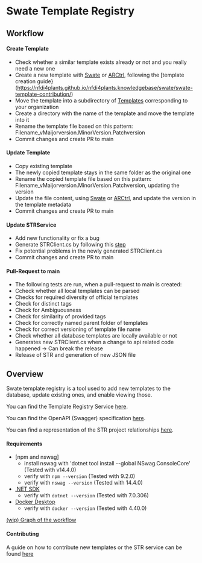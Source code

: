 # Swate Template Registry

## Workflow

#### Create Template

* Check whether a similar template exists already or not and you really need a new one
* Create a new template with [Swate](https://github.com/nfdi4plants/Swate) or [ARCtrl](https://github.com/nfdi4plants/ARCtrl), following the [template creation guide}(https://nfdi4plants.github.io/nfdi4plants.knowledgebase/swate/swate-template-contribution/)
* Move the template into a subdirectory of [Templates](templates) corresponding to your organization
* Create a directory with the name of the template and move the template into it
* Rename the template file based on this pattern: Filename_vMaijorversion.MinorVersion.Patchversion
* Commit changes and create PR to main

#### Update Template

* Copy existing template
* The newly copied template stays in the same folder as the original one
* Rename the copied template file based on this pattern: Filename_vMaijorversion.MinorVersion.Patchversion, updating the version
* Update the file content, using [Swate](https://github.com/nfdi4plants/Swate) or [ARCtrl](https://github.com/nfdi4plants/ARCtrl), and update the version in the template metadata
* Commit changes and create PR to main

#### Update STRService

* Add new functionality or fix a bug
* Generate STRClient.cs by following this [step](.github/CONTRIBUTING.md#3-strclient-generation)
* Fix potential problems in the newly generated STRClient.cs
* Commit changes and create PR to main

#### Pull-Request to main

* The following tests are run, when a pull-request to main is created:
* Ccheck whether all local templates can be parsed
* Checks for required diversity of official templates
* Check for distinct tags
* Check for Ambiguousness
* Check for similarity of provided tags
* Check for correctly named parent folder of templates
* Check for correct versioning of template file name
* Check whether all database templates are locally available or not
* Generates new STRClient.cs when a change to api related code happened -> Can break the release
* Release of STR and generation of new JSON file

## Overview

Swate template registry is a tool used to add new templates to the database, update existing ones, and enable viewing those.

You can find the Template Registry Service [here](https://str.nfdi4plants.org/).

You can find the OpenAPI (Swagger) specification [here](https://str.nfdi4plants.org/swagger/index.html).

You can find a representation of the STR project relationships [here](src).

#### Requirements

- [npm and nswag]
    - install nswag with 'dotnet tool install --global NSwag.ConsoleCore' (Tested with v14.4.0)
    - verify with `npm --version` (Tested with 9.2.0)
    - verify with `nswag --version` (Tested with 14.4.0)
- [.NET SDK](https://dotnet.microsoft.com/en-us/download)
    - verify with `dotnet --version` (Tested with 7.0.306)
-  [Docker Desktop](https://www.docker.com/products/docker-desktop/)
    - verify with `docker --version` (Tested with 4.40.0)

[(wip) Graph of the workflow](src/STRCI)

#### Contributing

A guide on how to contribute new templates or the STR service can be found [here](.github\CONTRIBUTING.md)
